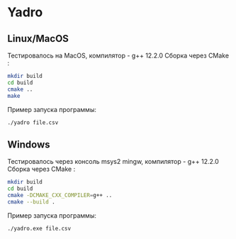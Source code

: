 # Yadro

## Linux/MacOS
Тестировалось на MacOS, компилятор - g++ 12.2.0
Сборка через CMake :

```bash
mkdir build
cd build
cmake ..
make
```

Пример запуска программы:
```bash
./yadro file.csv
```

## Windows
Тестировалось через консоль msys2 mingw, компилятор - g++ 12.2.0
Сборка через CMake :
```bash
mkdir build
cd build
cmake -DCMAKE_CXX_COMPILER=g++ ..
cmake --build .
```

Пример запуска программы:
```bash
./yadro.exe file.csv
```
